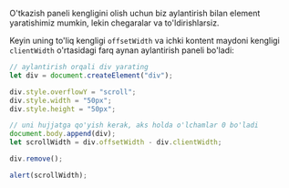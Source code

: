 O'tkazish paneli kengligini olish uchun biz aylantirish bilan element yaratishimiz mumkin, lekin chegaralar va to'ldirishlarsiz.

Keyin uning to'liq kengligi `offsetWidth` va ichki kontent maydoni kengligi `clientWidth` o'rtasidagi farq aynan aylantirish paneli bo'ladi:

```js run
// aylantirish orqali div yarating
let div = document.createElement("div");

div.style.overflowY = "scroll";
div.style.width = "50px";
div.style.height = "50px";

// uni hujjatga qo'yish kerak, aks holda o'lchamlar 0 bo'ladi
document.body.append(div);
let scrollWidth = div.offsetWidth - div.clientWidth;

div.remove();

alert(scrollWidth);
```
